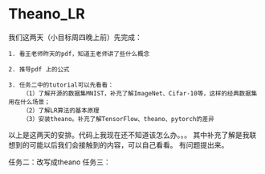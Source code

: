# Theano_LR

我们这两天（小目标周四晚上前）先完成：

    1. 看王老师昨天的pdf，知道王老师讲了些什么概念

    2. 推导pdf 上的公式

    3. 任务二中的tutorial可以先看看：
        （1）了解开源的数据集MNIST，补充了解ImageNet、Cifar-10等，这样的经典数据集用在什么场景；
        （2）了解LR算法的基本原理
        （3）安装theano。补充了解TensorFlow、theano、pytorch的差异

以上是这两天的安排。代码上我现在还不知道该怎么办。。。
其中补充了解是我联想到的可能以后我们会接触到的内容，可以自己看看。
有问题提出来。



任务二：改写成theano
任务三：
